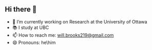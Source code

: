## Hi there 👋
- 🔭 I’m currently working on Research at the University of Ottawa
- 📚 I study at UBC
- 📫 How to reach me: will.brooks219@gmail.com
- 😄 Pronouns: he\him
<!--
**wbrooks219/wbrooks219** is a ✨ _special_ ✨ repository because its `README.md` (this file) appears on your GitHub profile.

Here are some ideas to get you started:


- 🌱 I’m currently learning ...
- 👯 I’m looking to collaborate on ...
- 🤔 I’m looking for help with ...
- 💬 Ask me about ...
- ⚡ Fun fact: ...
-->
